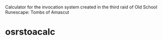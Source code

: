Calculator for the invocation system created in the third raid of Old School Runescape: Tombs of Amascut
# osrstoacalc
